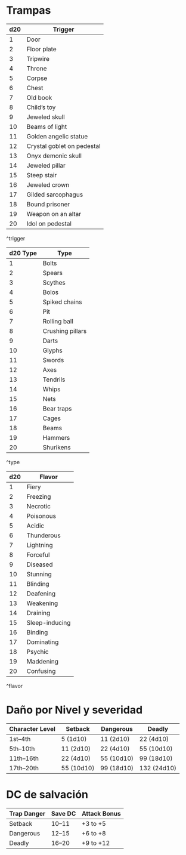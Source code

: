 # Trampas
| d20 | Trigger                    |
| --- | -------------------------- |
| 1   | Door                       |
| 2   | Floor plate                |
| 3   | Tripwire                   |
| 4   | Throne                     |
| 5   | Corpse                     |
| 6   | Chest                      |
| 7   | Old book                   |
| 8   | Child’s toy                |
| 9   | Jeweled skull              |
| 10  | Beams of light             |
| 11  | Golden angelic statue      |
| 12  | Crystal goblet on pedestal |
| 13  | Onyx demonic skull         |
| 14  | Jeweled pillar             |
| 15  | Steep stair                |
| 16  | Jeweled crown              |
| 17  | Gilded sarcophagus         |
| 18  | Bound prisoner             |
| 19  | Weapon on an altar         |
| 20  | Idol on pedestal           |
^trigger

| d20 Type | Type             |
| -------- | ---------------- |
| 1        | Bolts            |
| 2        | Spears           |
| 3        | Scythes          |
| 4        | Bolos            |
| 5        | Spiked chains    |
| 6        | Pit              |
| 7        | Rolling ball     |
| 8        | Crushing pillars |
| 9        | Darts            |
| 10       | Glyphs           |
| 11       | Swords           |
| 12       | Axes             |
| 13       | Tendrils         |
| 14       | Whips            |
| 15       | Nets             |
| 16       | Bear traps       |
| 17       | Cages            |
| 18       | Beams            |
| 19       | Hammers          |
| 20       | Shurikens        |
^type

| d20 | Flavor         |
| --- | -------------- |
| 1   | Fiery          |
| 2   | Freezing       |
| 3   | Necrotic       |
| 4   | Poisonous      |
| 5   | Acidic         |
| 6   | Thunderous     |
| 7   | Lightning      |
| 8   | Forceful       |
| 9   | Diseased       |
| 10  | Stunning       |
| 11  | Blinding       |
| 12  | Deafening      |
| 13  | Weakening      |
| 14  | Draining       |
| 15  | Sleep-inducing |
| 16  | Binding        |
| 17  | Dominating     |
| 18  | Psychic        |
| 19  | Maddening      |
|20 |Confusing|
^flavor

# Daño por Nivel y severidad
| Character Level | Setback   | Dangerous  | Deadly     |
| --------------- | --------- | ---------- | ---------- |
| 1st–4th         | 5 (1d10)  | 11 (2d10)  | 22 (4d10)  |
| 5th–10th        | 11 (2d10) | 22 (4d10)  | 55 (10d10) |
| 11th–16th       | 22 (4d10) | 55 (10d10) | 99 (18d10) |
|17th–20th      |55 (10d10)    |   99 (18d10)  |       132 (24d10)|

# DC de salvación
| Trap Danger | Save DC | Attack Bonus |
| ----------- | ------- | ------------ |
| Setback     | 10–11   | +3 to +5     |
| Dangerous   | 12–15   | +6 to +8     |
| Deadly      | 16–20   | +9 to +12    |
